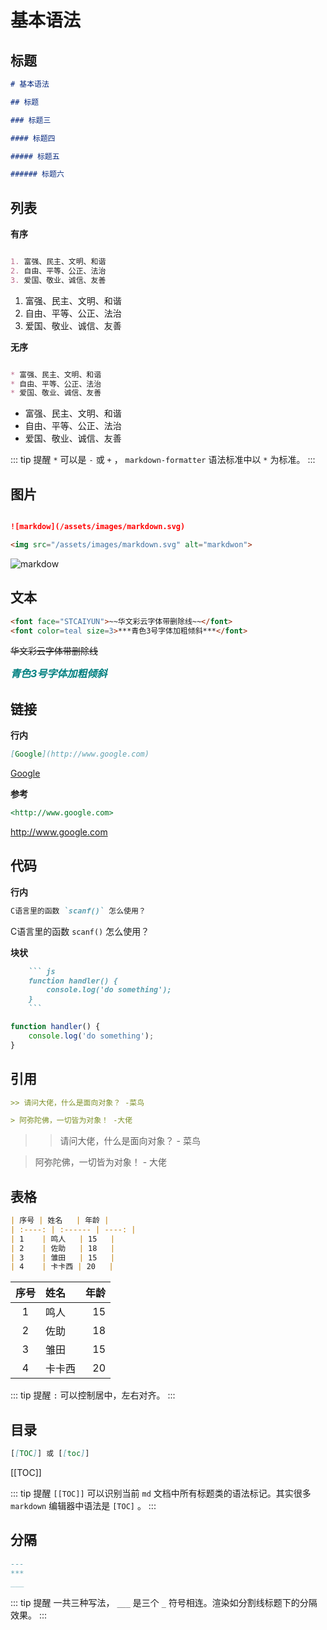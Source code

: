 # 基本语法

## 标题

``` md
# 基本语法

## 标题

### 标题三

#### 标题四

##### 标题五

###### 标题六

```

## 列表

**有序**

``` md

1. 富强、民主、文明、和谐
2. 自由、平等、公正、法治
3. 爱国、敬业、诚信、友善

```

1. 富强、民主、文明、和谐
2. 自由、平等、公正、法治
3. 爱国、敬业、诚信、友善

**无序**

``` md

* 富强、民主、文明、和谐
* 自由、平等、公正、法治
* 爱国、敬业、诚信、友善

```

* 富强、民主、文明、和谐
* 自由、平等、公正、法治
* 爱国、敬业、诚信、友善

::: tip 提醒
`*` 可以是 `-` 或 `+` ， `markdown-formatter` 语法标准中以 `*` 为标准。
:::

## 图片

``` md

![markdow](/assets/images/markdown.svg)

```

``` html
<img src="/assets/images/markdown.svg" alt="markdwon">
```

![markdow](/assets/images/markdown.svg)

## 文本

``` html
<font face="STCAIYUN">~~华文彩云字体带删除线~~</font>
<font color=teal size=3>***青色3号字体加粗倾斜***</font>
```

<font face="STCAIYUN">~~华文彩云字体带删除线~~</font>

<font color=teal size=3>***青色3号字体加粗倾斜***</font>

## 链接

**行内**

``` md
[Google](http://www.google.com)
```

[Google](http://www.google.com)

**参考**

``` md
<http://www.google.com>
```

<http://www.google.com>

## 代码

**行内**

``` md
C语言里的函数 `scanf()` 怎么使用？
```

C语言里的函数 `scanf()` 怎么使用？

**块状**

``` markdown
    ``` js
    function handler() {
        console.log('do something');
    }
    ```

``` 

``` js
function handler() {
    console.log('do something');
}
```

## 引用

``` md
>> 请问大佬，什么是面向对象？ -菜鸟

> 阿弥陀佛，一切皆为对象！ -大佬
```

>> 请问大佬，什么是面向对象？ - 菜鸟

> 阿弥陀佛，一切皆为对象！ - 大佬

## 表格

``` md
| 序号 | 姓名   | 年龄 |
| :----: | :------ | ----: |
| 1    | 鸣人   | 15   |
| 2    | 佐助   | 18   |
| 3    | 雏田   | 15   |
| 4    | 卡卡西 | 20   |
```

| 序号 | 姓名   | 年龄 |
| :----: | :------ | ----: |
| 1    | 鸣人   | 15   |
| 2    | 佐助   | 18   |
| 3    | 雏田   | 15   |
| 4    | 卡卡西 | 20   |

::: tip 提醒
`:` 可以控制居中，左右对齐。
:::

## 目录

``` md
[[TOC]] 或 [[toc]]
```

[[TOC]]

::: tip 提醒
`[[TOC]]` 可以识别当前 `md` 文档中所有标题类的语法标记。其实很多 `markdown` 编辑器中语法是 `[TOC]` 。
:::

## 分隔

``` md
---
***
___
```

::: tip 提醒
一共三种写法， `___` 是三个 `_` 符号相连。渲染如分割线标题下的分隔效果。
:::
